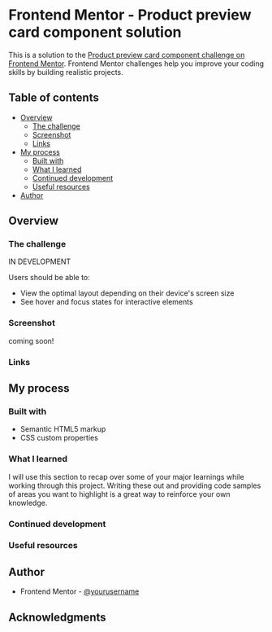 # Frontend Mentor - Product preview card component solution

This is a solution to the [Product preview card component challenge on Frontend Mentor](https://www.frontendmentor.io/challenges/product-preview-card-component-GO7UmttRfa). Frontend Mentor challenges help you improve your coding skills by building realistic projects. 

## Table of contents

- [Overview](#overview)
  - [The challenge](#the-challenge)
  - [Screenshot](#screenshot)
  - [Links](#links)
- [My process](#my-process)
  - [Built with](#built-with)
  - [What I learned](#what-i-learned)
  - [Continued development](#continued-development)
  - [Useful resources](#useful-resources)
- [Author](#author)

## Overview

### The challenge

IN DEVELOPMENT

Users should be able to:

- View the optimal layout depending on their device's screen size
- See hover and focus states for interactive elements

### Screenshot

coming soon!

### Links


## My process

### Built with

- Semantic HTML5 markup
- CSS custom properties


### What I learned

I will use this section to recap over some of your major learnings while working through this project. Writing these out and providing code samples of areas you want to highlight is a great way to reinforce your own knowledge.

### Continued development


### Useful resources


## Author

- Frontend Mentor - [@yourusername](https://www.frontendmentor.io/profile/yourusername)


## Acknowledgments


